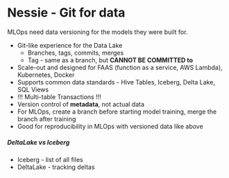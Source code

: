 # Nessie - Git for data
MLOps need data versioning for the models they were built for.
* Git-like experience for the Data Lake
  * Branches, tags, commits, merges
  * Tag - same as a branch, but <b>CANNOT BE COMMITTED to</b> 
* Scale-out and designed for FAAS (function as a service, AWS Lambda), Kubernetes, Docker
* Supports common data standards - Hive Tables, Iceberg, Delta Lake, SQL Views
*  !!! Multi-table Transactions !!!
*  Version control of <b>metadata</b>, not actual data
*  For MLOps, create a branch before starting model training, merge the branch after training
*  Good for reproducibility in MLOps with versioned data like above

##### DeltaLake vs Iceberg
* Iceberg - list of all files
* DeltaLake - tracking deltas


